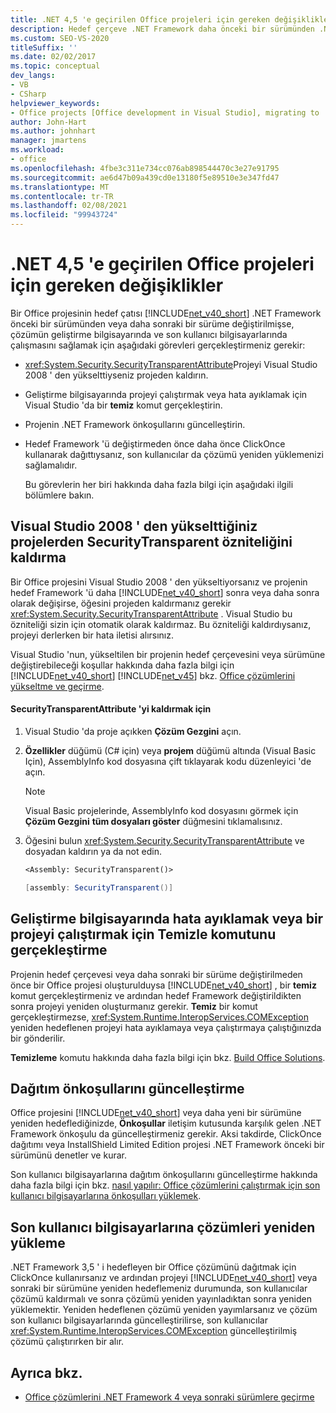 ```yaml
---
title: .NET 4,5 'e geçirilen Office projeleri için gereken değişiklikler
description: Hedef çerçeve .NET Framework daha önceki bir sürümünden .NET Framework 4 ' e veya daha sonraki bir sürüme değişirse, projenizde yapmanız gereken değişiklikleri öğrenin.
ms.custom: SEO-VS-2020
titleSuffix: ''
ms.date: 02/02/2017
ms.topic: conceptual
dev_langs:
- VB
- CSharp
helpviewer_keywords:
- Office projects [Office development in Visual Studio], migrating to .NET Framework 4
author: John-Hart
ms.author: johnhart
manager: jmartens
ms.workload:
- office
ms.openlocfilehash: 4fbe3c311e734cc076ab898544470c3e27e91795
ms.sourcegitcommit: ae6d47b09a439cd0e13180f5e89510e3e347fd47
ms.translationtype: MT
ms.contentlocale: tr-TR
ms.lasthandoff: 02/08/2021
ms.locfileid: "99943724"
---
```

# <a name="changes-required-for-office-projects-migrated-to-net-45"></a>.NET 4,5 'e geçirilen Office projeleri için gereken değişiklikler

  Bir Office projesinin hedef çatısı [!INCLUDE[net_v40_short](../sharepoint/includes/net-v40-short-md.md)] .NET Framework önceki bir sürümünden veya daha sonraki bir sürüme değiştirilmişse, çözümün geliştirme bilgisayarında ve son kullanıcı bilgisayarlarında çalışmasını sağlamak için aşağıdaki görevleri gerçekleştirmeniz gerekir:

- <xref:System.Security.SecurityTransparentAttribute>Projeyi Visual Studio 2008 ' den yükselttiyseniz projeden kaldırın.

- Geliştirme bilgisayarında projeyi çalıştırmak veya hata ayıklamak için Visual Studio 'da bir **temiz** komut gerçekleştirin.

- Projenin .NET Framework önkoşullarını güncelleştirin.

- Hedef Framework 'ü değiştirmeden önce daha önce ClickOnce kullanarak dağıttıysanız, son kullanıcılar da çözümü yeniden yüklemenizi sağlamalıdır.

  Bu görevlerin her biri hakkında daha fazla bilgi için aşağıdaki ilgili bölümlere bakın.

## <a name="remove-the-securitytransparent-attribute-from-projects-that-you-upgrade-from-visual-studio-2008"></a>Visual Studio 2008 ' den yükselttiğiniz projelerden SecurityTransparent özniteliğini kaldırma
 Bir Office projesini Visual Studio 2008 ' den yükseltiyorsanız ve projenin hedef Framework 'ü daha [!INCLUDE[net_v40_short](../sharepoint/includes/net-v40-short-md.md)] sonra veya daha sonra olarak değişirse, öğesini projeden kaldırmanız gerekir <xref:System.Security.SecurityTransparentAttribute> . Visual Studio bu özniteliği sizin için otomatik olarak kaldırmaz. Bu özniteliği kaldırdıysanız, projeyi derlerken bir hata iletisi alırsınız.

 Visual Studio 'nun, yükseltilen bir projenin hedef çerçevesini veya sürümüne değiştirebileceği koşullar hakkında daha fazla bilgi için [!INCLUDE[net_v40_short](../sharepoint/includes/net-v40-short-md.md)] [!INCLUDE[net_v45](../vsto/includes/net-v45-md.md)] bkz. [Office çözümlerini yükseltme ve geçirme](../vsto/upgrading-and-migrating-office-solutions.md).

#### <a name="to-remove-the-securitytransparentattribute"></a>SecurityTransparentAttribute 'yi kaldırmak için

1. Visual Studio 'da proje açıkken **Çözüm Gezgini** açın.

2. **Özellikler** düğümü (C# için) veya **projem** düğümü altında (Visual Basic Için), AssemblyInfo kod dosyasına çift tıklayarak kodu düzenleyici 'de açın.

    > [!NOTE]
    > Visual Basic projelerinde, AssemblyInfo kod dosyasını görmek için **Çözüm Gezgini** **tüm dosyaları göster** düğmesini tıklamalısınız.

3. Öğesini bulun <xref:System.Security.SecurityTransparentAttribute> ve dosyadan kaldırın ya da not edin.

    ```vb
    <Assembly: SecurityTransparent()>
    ```

    ```csharp
    [assembly: SecurityTransparent()]
    ```

## <a name="perform-the-clean-command-to-debug-or-run-a-project-on-the-development-computer"></a>Geliştirme bilgisayarında hata ayıklamak veya bir projeyi çalıştırmak için Temizle komutunu gerçekleştirme
 Projenin hedef çerçevesi veya daha sonraki bir sürüme değiştirilmeden önce bir Office projesi oluşturulduysa [!INCLUDE[net_v40_short](../sharepoint/includes/net-v40-short-md.md)] , bir **temiz** komut gerçekleştirmeniz ve ardından hedef Framework değiştirildikten sonra projeyi yeniden oluşturmanız gerekir. **Temiz** bir komut gerçekleştirmezse, <xref:System.Runtime.InteropServices.COMException> yeniden hedeflenen projeyi hata ayıklamaya veya çalıştırmaya çalıştığınızda bir gönderilir.

 **Temizleme** komutu hakkında daha fazla bilgi için bkz. [Build Office Solutions](../vsto/building-office-solutions.md).

## <a name="update-the-prerequisites-for-deployment"></a>Dağıtım önkoşullarını güncelleştirme
 Office projesini [!INCLUDE[net_v40_short](../sharepoint/includes/net-v40-short-md.md)] veya daha yeni bir sürümüne yeniden hedeflediğinizde, **Önkoşullar** iletişim kutusunda karşılık gelen .NET Framework önkoşulu da güncelleştirmeniz gerekir. Aksi takdirde, ClickOnce dağıtımı veya InstallShield Limited Edition projesi .NET Framework önceki bir sürümünü denetler ve kurar.

 Son kullanıcı bilgisayarlarına dağıtım önkoşullarını güncelleştirme hakkında daha fazla bilgi için bkz. [nasıl yapılır: Office çözümlerini çalıştırmak için son kullanıcı bilgisayarlarına önkoşulları yüklemek](/previous-versions/bb608608(v=vs.110)).

## <a name="reinstall-solutions-on-end-user-computers"></a>Son kullanıcı bilgisayarlarına çözümleri yeniden yükleme
 .NET Framework 3,5 ' i hedefleyen bir Office çözümünü dağıtmak için ClickOnce kullanırsanız ve ardından projeyi [!INCLUDE[net_v40_short](../sharepoint/includes/net-v40-short-md.md)] veya sonraki bir sürümüne yeniden hedeflemeniz durumunda, son kullanıcılar çözümü kaldırmalı ve sonra çözümü yeniden yayınladıktan sonra yeniden yüklemektir. Yeniden hedeflenen çözümü yeniden yayımlarsanız ve çözüm son kullanıcı bilgisayarlarında güncelleştirilirse, son kullanıcılar <xref:System.Runtime.InteropServices.COMException> güncelleştirilmiş çözümü çalıştırırken bir alır.

## <a name="see-also"></a>Ayrıca bkz.
- [Office çözümlerini .NET Framework 4 veya sonraki sürümlere geçirme](../vsto/migrating-office-solutions-to-the-dotnet-framework-4-or-later.md)